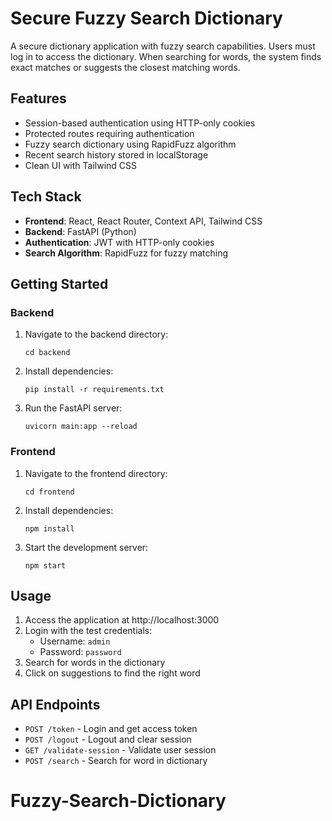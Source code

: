 # Secure Fuzzy Search Dictionary

A secure dictionary application with fuzzy search capabilities. Users must log in to access the dictionary. When searching for words, the system finds exact matches or suggests the closest matching words.

## Features

- Session-based authentication using HTTP-only cookies
- Protected routes requiring authentication
- Fuzzy search dictionary using RapidFuzz algorithm
- Recent search history stored in localStorage
- Clean UI with Tailwind CSS

## Tech Stack

- **Frontend**: React, React Router, Context API, Tailwind CSS
- **Backend**: FastAPI (Python)
- **Authentication**: JWT with HTTP-only cookies
- **Search Algorithm**: RapidFuzz for fuzzy matching

## Getting Started

### Backend

1. Navigate to the backend directory:

   ```
   cd backend
   ```

2. Install dependencies:

   ```
   pip install -r requirements.txt
   ```

3. Run the FastAPI server:
   ```
   uvicorn main:app --reload
   ```

### Frontend

1. Navigate to the frontend directory:

   ```
   cd frontend
   ```

2. Install dependencies:

   ```
   npm install
   ```

3. Start the development server:
   ```
   npm start
   ```

## Usage

1. Access the application at http://localhost:3000
2. Login with the test credentials:
   - Username: `admin`
   - Password: `password`
3. Search for words in the dictionary
4. Click on suggestions to find the right word

## API Endpoints

- `POST /token` - Login and get access token
- `POST /logout` - Logout and clear session
- `GET /validate-session` - Validate user session
- `POST /search` - Search for word in dictionary
# Fuzzy-Search-Dictionary
